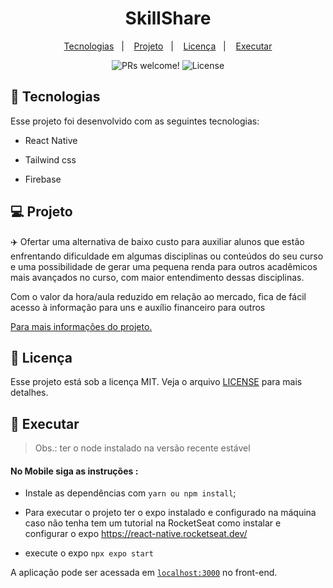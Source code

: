 <h1 align="center">
  SkillShare
</h1>

<p align="center">
  <a href="#-tecnologias">Tecnologias</a>&nbsp;&nbsp;&nbsp;|&nbsp;&nbsp;&nbsp;
  <a href="#-projeto">Projeto</a>&nbsp;&nbsp;&nbsp;|&nbsp;&nbsp;&nbsp;
  <a href="#memo-licença">Licença</a>&nbsp;&nbsp;&nbsp;|&nbsp;&nbsp;&nbsp;
  <a href="#memo-licença">Executar</a>
</p>

<p align="center"> 

  <img src="https://img.shields.io/static/v1?label=PRs&message=welcome&color=49AA26 labelColor=000000" alt="PRs welcome!" />

  <img alt="License" src="https://img.shields.io/static/v1?label=license&message=MIT&color=49AA26&labelColor=000000">

</p>

## 🚀 Tecnologias

Esse projeto foi desenvolvido com as seguintes tecnologias:
  
- React Native

- Tailwind css

- Firebase

## 💻 Projeto

✈️ Ofertar uma alternativa de baixo custo para auxiliar alunos que estão enfrentando dificuldade em algumas disciplinas ou conteúdos do seu curso e uma possibilidade de gerar uma pequena renda para outros acadêmicos mais avançados no curso, com maior entendimento dessas disciplinas.

Com o valor da hora/aula reduzido em relação ao mercado, fica de fácil acesso à informação para uns e auxílio financeiro para outros

[Para mais informações do projeto.](https://mountainous-texture-56b.notion.site/Skillshare-beda0aefaf0542b09ee11cce1e7920dc)

## 📝 Licença

Esse projeto está sob a licença MIT. Veja o arquivo [LICENSE](LICENSE.md) para mais detalhes.

## 📜 Executar

> Obs.: ter o node  instalado na versão recente estável
  
#### No Mobile siga as instruções :

- Instale as dependências com `yarn ou npm install`;

- Para executar o projeto ter o expo instalado e configurado na máquina caso não tenha tem um tutorial na RocketSeat como instalar e configurar o expo https://react-native.rocketseat.dev/

- execute o expo `npx expo start`

A aplicação pode ser acessada em [`localhost:3000`](http://localhost:3000) no front-end.
